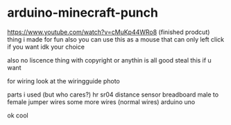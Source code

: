 # arduino-minecraft-punch
https://www.youtube.com/watch?v=cMuKp44WRo8 (finished prodcut)
thing i made for fun also you can use this as a mouse that can only left click if you want idk your choice

also no liscence thing with copyright or anythin is all good steal this if u want 

for wiring look at the wiringguide photo 

parts i used (but who cares?)
hr sr04 distance sensor
breadboard
male to female jumper wires
some more wires (normal wires)
arduino uno

ok cool

